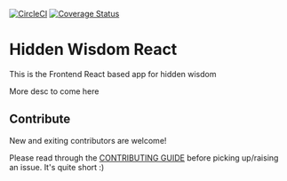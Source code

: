 [![CircleCI](https://circleci.com/gh/lagos-devs/hiddenwisdom-react-js/tree/master.svg?style=svg)](https://circleci.com/gh/lagos-devs/hiddenwisdom-react-js/tree/master)
[![Coverage Status](https://coveralls.io/repos/github/lagos-devs/hiddenwisdom-react-js/badge.svg?branch=master)](https://coveralls.io/github/lagos-devs/hiddenwisdom-react-js?branch=master)


# Hidden Wisdom React

This is the Frontend React based app for hidden wisdom

More desc to come here


## Contribute

New and exiting contributors are welcome!

Please read through the [CONTRIBUTING GUIDE](https://github.com/lagos-devs/hiddenwisdom-react-js/blob/develop/CONTRIBUTING.md) before picking up/raising an issue. It's quite short :)
